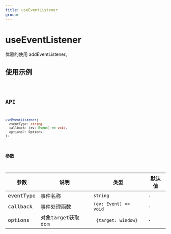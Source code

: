 ```yaml
---
title: useEventListener
group:
---
```


# useEventListener

优雅的使用 addEventListener。

## 使用示例

<code src="../../packages/hooks/src/Dom/useEventListener/demo/base.tsx" />

## API

```ts
useEventListener(
  eventType: string,
  callback: (ev: Event) => void,
  options?: Options,
);
```

### 参数

| 参数 | 说明               | 类型         | 默认值 |
| ---- | ------------------ | ------------ | ------ |
| eventType   | 事件名称 | `string` | -      |
| callback   | 事件处理函数 | `(ev: Event) => void` | -      |
| options   | 对象target获取dom | ` {target: window}` | -      |